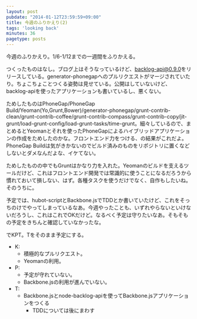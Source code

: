 ```yaml
---
layout: post
pubdate: "2014-01-12T23:59:59+09:00"
title: 今週のふりかえり(2)
tags: 'looking back'
minutes: 36
pagetype: posts
---
```

今週のふりかえり。1/6-1/12までの一週間をふりかえる。

つくったものはなし。ブログ上はそうなっているけど、[backlog-api@0.9.0][bouzuya/node-backlog-api]をリリースしている。generator-phonegapへのプルリクエストがマージされていたり。ちょこちょことつくる姿勢は見せている。公開はしていないけど、backlog-apiを使ったアプリケーションも書いているし、悪くない。

ためしたものはPhoneGap/PhoneGap Build/Yeoman(Yo,Grunt,Bower)/generator-phonegap/grunt-contrib-clean/grunt-contrib-coffee/grunt-contrib-compass/grunt-contrib-copy/jit-grunt/load-grunt-config/load-grunt-tasks/time-grunt。細々しているので、まとめるとYeomanとそれを使ったPhoneGapによるハイブリッドアプリケーションの作成をためしたのかな。フロントエンド力をつける、の結果がこれだよ。PhoneGap Buildは気がきかないのでビルド済みのものをリポジトリに置くなどしないとダメなんだよな、イケてない。

ためしたものの中でもGruntはかなり力を入れた。Yeomanのビルドを支えるツールだけど、これはフロントエンド開発では常識的に使うことになるだろうから慣れておいて損しない、はず。各種タスクを使うだけでなく、自作もしたいね。そのうちに。

予定では、hubot-scriptとBackbone.jsでTDDとか書いていたけど、これをそっちのけでやってしまっているなあ。今週やったことも、いずれやらないといけないだろうし、これはこれでOKだけど。なるべく予定は守りたいなあ。そもそもの予定をきちんと確認していなかったな。

でKPT。Tをそのまま予定にする。

- K:
  - 積極的なプルリクエスト。
  - Yeomanの利用。
- P:
  - 予定が守れていない。
  - Backbone.jsの利用が進んでいない。
- T:
  - Backbone.jsとnode-backlog-apiを使ってBackbone.jsアプリケーションをつくる
    - TDDについては後にまわす

[bouzuya/node-backlog-api]: https://github.com/bouzuya/node-backlog-api
